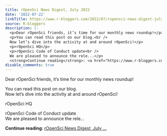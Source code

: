 ```yaml
---
title: rOpenSci News Digest, July 2022
date: '2022-07-22'
linkTitle: https://www.r-bloggers.com/2022/07/ropensci-news-digest-july-2022/
source: R-bloggers
description: |-
  <p>Dear rOpenSci friends, it’s time for our monthly news roundup!</p>
  <p>You can read this post on our blog.<br />
  Now let’s dive into the activity at and around rOpenSci!</p>
  <p>rOpenSci HQ</p>
  <p>rOpenSci Code of Conduct update<br />
  We are pleased to announce the rele...</p>
  <strong>Continue reading</strong>: <a href="https://www.r-bloggers.com/2022/07/ropensci-news-digest-july-2022/">rOpenSci News Digest, July ...
disable_comments: true
---
```

<p>Dear rOpenSci friends, it’s time for our monthly news roundup!</p>
<p>You can read this post on our blog.<br />
Now let’s dive into the activity at and around rOpenSci!</p>
<p>rOpenSci HQ</p>
<p>rOpenSci Code of Conduct update<br />
We are pleased to announce the rele...</p>
<strong>Continue reading</strong>: <a href="https://www.r-bloggers.com/2022/07/ropensci-news-digest-july-2022/">rOpenSci News Digest, July ...